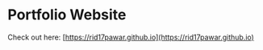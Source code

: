 # Portfolio Website

Check out here: [https://rid17pawar.github.io](https://rid17pawar.github.io)


